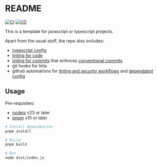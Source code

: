 # README

[![CI](https://github.com/this-oliver/template-node/actions/workflows/ci.yaml/badge.svg)](https://github.com/this-oliver/template-node/actions/workflows/ci.yaml) [![CD](https://github.com/this-oliver/template-node/actions/workflows/cd.yaml/badge.svg)](https://github.com/this-oliver/template-node/actions/workflows/cd.yaml)

This is a template for javascript or typescript projects.

Apart from the usual stuff, the repo also includes:

- [typescript config](tsconfig.json)
- [linting for code](eslint.config.mjs)
- [linting for commits](.commitlintrc.js) that enforces [conventional commits](https://www.conventionalcommits.org/en/v1.0.0/)
- git hooks for lints
- github automations for [linting and security workflows](.github/workflows/cicd.yaml) and [dependabot config](.github/dependabot.yml)

## Usage

Pre-requisites:

- [nodejs](https://nodejs.org/en/) v23 or later
- [pnpm](https://pnpm.io/) v10 or later

```bash
# Install dependencies
pnpm install

# Build
pnpm build

# Run
node dist/index.js
```
